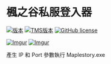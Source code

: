 # 楓之谷私服登入器

[![版本](https://img.shields.io/badge/版本-1.0.0-blue.svg?style=flat-square)](#)
[![TMS版本](https://img.shields.io/badge/TMS-113-blue.svg?style=flat-square)](#)
[![GitHub license](https://img.shields.io/github/license/lmly9193/MapleStory-Launcher.svg?style=flat-square)](https://github.com/lmly9193/MapleStory-Launcher/blob/master/LICENSE)

[![Imgur](https://i.imgur.com/hOEedB5.jpg)](#)
[![Imgur](https://i.imgur.com/lE3k6zM.jpg)](#)

產生 IP 和 Port 參數執行 Maplestory.exe
